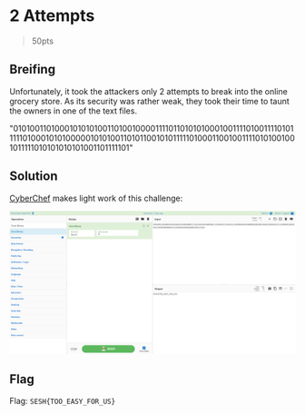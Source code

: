 # 2 Attempts
> 50pts

## Breifing
Unfortunately, it took the attackers only 2 attempts to break into the online grocery store. As its security was rather weak, they took their time to taunt the owners in one of the text files.

"010100110100010101010011010010000111101101010100010011110100111101011111010001010100000101010011010110010101111101000110010011110101001001011111010101010101001101111101"

## Solution
[CyberChef](https://gchq.github.io/CyberChef/#recipe=From_Binary('Space',8)&input=MDEwMTAwMTEwMTAwMDEwMTAxMDEwMDExMDEwMDEwMDAwMTExMTAxMTAxMDEwMTAwMDEwMDExMTEwMTAwMTExMTAxMDExMTExMDEwMDAxMDEwMTAwMDAwMTAxMDEwMDExMDEwMTEwMDEwMTAxMTExMTAxMDAwMTEwMDEwMDExMTEwMTAxMDAxMDAxMDExMTExMDEwMTAxMDEwMTAxMDAxMTAxMTExMTAx) makes light work of this challenge:

![CyberChef.png](CyberChef.png)

## Flag
Flag: `SESH{TOO_EASY_FOR_US}`